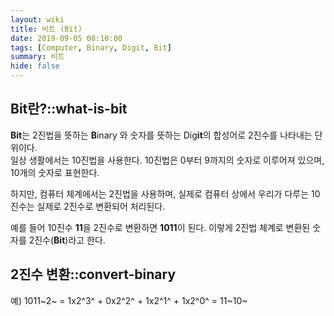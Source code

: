 ```yaml
---
layout: wiki
title: 비트 (Bit)
date: 2019-09-05 08:10:00
tags: [Computer, Binary, Digit, Bit]
summary: 비트
hide: false
---
```


## Bit란?::what-is-bit

**Bit**는 2진법을 뜻하는 **B**inary 와 숫자를 뜻하는 Dig**it**의 합성어로 2진수를 나타내는 단위이다.  
일상 생활에서는 10진법을 사용한다. 10진법은 0부터 9까지의 숫자로 이루어져 있으며, 10개의 숫자로 표현한다.

하지만, 컴퓨터 체계에서는 2진법을 사용하며, 실제로 컴퓨터 상에서 우리가 다루는 10진수는 실제로 2진수로 변환되어 처리된다.

예를 들어 10진수 **11**을 2진수로 변환하면 **1011**이 된다. 이렇게 2진법 체계로 변환된 숫자를 2진수(**Bit**)라고 한다.

## 2진수 변환::convert-binary

예) 1011~2~ = 1x2^3^ + 0x2^2^ + 1x2^1^ + 1x2^0^ = 11~10~





